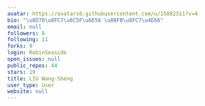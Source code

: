 ```yaml
---
avatar: https://avatars0.githubusercontent.com/u/15882311?v=4
bio: "\u8D70\u8FC7\u6C5F\u6E56 \u8BFB\u8FC7\u4E66"
email: null
followers: 8
following: 11
forks: 9
login: RobinSeaside
open_issues: null
public_repos: 44
stars: 19
title: LIU Wang-Sheng
user_type: User
website: null
---
```

